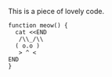 This is a piece of lovely code.

```shell
function meow() {
  cat <<END
   /\\_/\\
  ( o.o )
   > ^ <
END
}
```